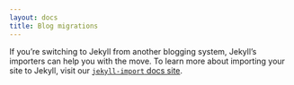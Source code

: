 ```yaml
---
layout: docs
title: Blog migrations
---
```


If you’re switching to Jekyll from another blogging system, Jekyll’s importers
can help you with the move. To learn more about importing your site to Jekyll,
visit our [`jekyll-import` docs site](https://import.jekyllrb.com/docs/home/).
